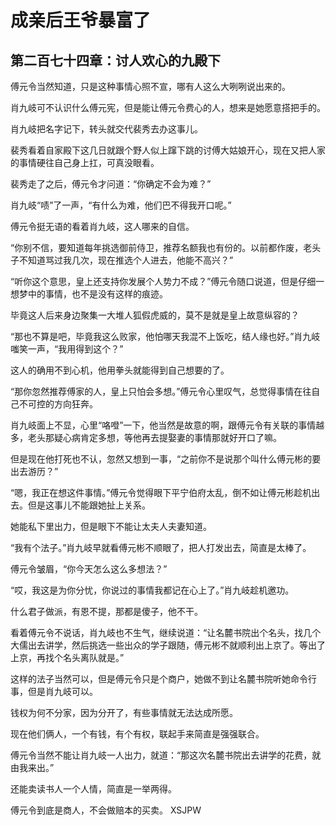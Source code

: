 # 成亲后王爷暴富了 
 ## 第二百七十四章：讨人欢心的九殿下
  傅元令当然知道，只是这种事情心照不宣，哪有人这么大咧咧说出来的。  
  
 肖九岐可不认识什么傅元宪，但是能让傅元令费心的人，想来是她愿意搭把手的。  
  
 肖九岐把名字记下，转头就交代裴秀去办这事儿。  
  
 裴秀看着自家殿下这几日就跟个野人似上蹿下跳的讨傅大姑娘开心，现在又把人家的事情硬往自己身上扛，可真没眼看。  
  
 裴秀走了之后，傅元令才问道：“你确定不会为难？”  
  
 肖九岐“啧”了一声，“有什么为难，他们巴不得我开口呢。”  
  
 傅元令挺无语的看着肖九岐，这人哪来的自信。  
  
 “你别不信，要知道每年挑选御前侍卫，推荐名额我也有份的。以前都作废，老头子不知道骂过我几次，现在推选个人进去，他能不高兴？”  
  
 “听你这个意思，皇上还支持你发展个人势力不成？”傅元令随口说道，但是仔细一想梦中的事情，也不是没有这样的痕迹。  
  
 毕竟这人后来身边聚集一大堆人狐假虎威的，莫不是就是皇上故意纵容的？  
  
 “那也不算是吧，毕竟我这么败家，他怕哪天我混不上饭吃，结人缘也好。”肖九岐嗤笑一声，“我用得到这个？”  
  
 这人的确用不到心机，他用拳头就能得到自己想要的了。  
  
 “那你忽然推荐傅家的人，皇上只怕会多想。”傅元令心里叹气，总觉得事情在往自己不可控的方向狂奔。  
  
 肖九岐面上不显，心里“咯噔”一下，他当然是故意的啊，跟傅元令有关联的事情越多，老头那疑心病肯定多想，等他再去提娶妻的事情那就好开口了嘛。  
  
 但是现在他打死也不认，忽然又想到一事，“之前你不是说那个叫什么傅元彬的要出去游历？”  
  
 “嗯，我正在想这件事情。”傅元令觉得眼下平宁伯府太乱，倒不如让傅元彬趁机出去。但是这事儿不能跟她扯上关系。  
  
 她能私下里出力，但是眼下不能让太夫人夫妻知道。  
  
 “我有个法子。”肖九岐早就看傅元彬不顺眼了，把人打发出去，简直是太棒了。  
  
 傅元令皱眉，“你今天怎么这么多想法？”  
  
 “哎，我这是为你分忧，你说过的事情我都记在心上了。”肖九岐趁机邀功。  
  
 什么君子做派，有恩不提，那都是傻子，他不干。  
  
 看着傅元令不说话，肖九岐也不生气，继续说道：“让名麓书院出个名头，找几个大儒出去讲学，然后挑选一些出众的学子跟随，傅元彬不就顺利出上京了。等出了上京，再找个名头离队就是。”  
  
 这样的法子当然可以，但是傅元令只是个商户，她做不到让名麓书院听她命令行事，但是肖九岐可以。  
  
 钱权为何不分家，因为分开了，有些事情就无法达成所愿。  
  
 现在他们俩人，一个有钱，有个有权，联起手来简直是强强联合。  
  
 傅元令当然不能让肖九岐一人出力，就道：“那这次名麓书院出去讲学的花费，就由我来出。”  
  
 还能卖读书人一个人情，简直是一举两得。  
  
 傅元令到底是商人，不会做赔本的买卖。 
XSJPW